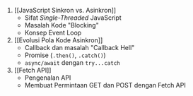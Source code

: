 1. [[JavaScript Sinkron vs. Asinkron]]
	- Sifat *Single-Threaded* JavaScript
	- Masalah Kode "Blocking"
	- Konsep Event Loop
2. [[Evolusi Pola Kode Asinkron]]
	- Callback dan masalah "Callback Hell"
	- Promise (`.then()`, `.catch()`)
	- `async/await` dengan `try...catch`
3. [[Fetch API]]
	- Pengenalan API
	- Membuat Permintaan GET dan POST dengan Fetch API